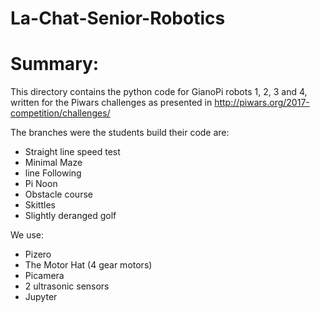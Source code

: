 # La-Chat-Senior-Robotics

Summary:
========

This directory contains the python code for GianoPi robots 1, 2, 3 and 4, written for the Piwars challenges as presented in
http://piwars.org/2017-competition/challenges/

The branches were the students build their code are:

- Straight line speed test
- Minimal Maze
- line Following
- Pi Noon
- Obstacle course
- Skittles
- Slightly deranged golf

We use:

- Pizero
- The Motor Hat (4 gear motors)
- Picamera
- 2 ultrasonic sensors
- Jupyter
